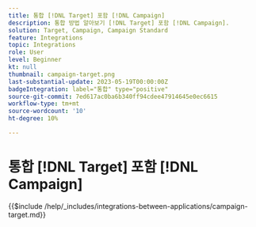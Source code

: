 ```yaml
---
title: 통합 [!DNL Target] 포함 [!DNL Campaign]
description: 통합 방법 알아보기 [!DNL Target] 포함 [!DNL Campaign].
solution: Target, Campaign, Campaign Standard
feature: Integrations
topic: Integrations
role: User
level: Beginner
kt: null
thumbnail: campaign-target.png
last-substantial-update: 2023-05-19T00:00:00Z
badgeIntegration: label="통합" type="positive"
source-git-commit: 7ed617ac0ba6b340ff94cdee47914645e0ec6615
workflow-type: tm+mt
source-wordcount: '10'
ht-degree: 10%

---
```



# 통합 [!DNL Target] 포함 [!DNL Campaign]

{{$include /help/_includes/integrations-between-applications/campaign-target.md}}
